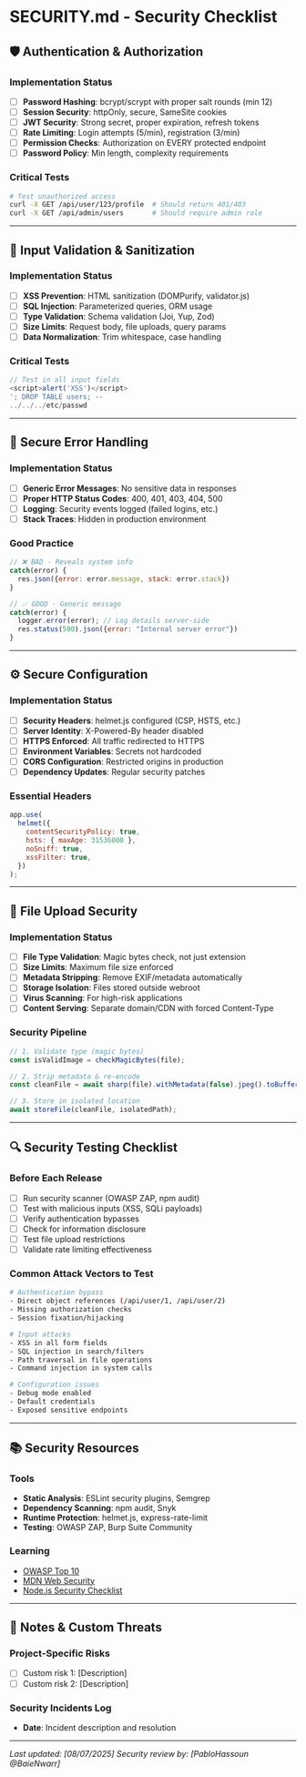 # SECURITY.md - Security Checklist

## 🛡️ Authentication & Authorization

### Implementation Status

- [ ] **Password Hashing**: bcrypt/scrypt with proper salt rounds (min 12)
- [ ] **Session Security**: httpOnly, secure, SameSite cookies
- [ ] **JWT Security**: Strong secret, proper expiration, refresh tokens
- [ ] **Rate Limiting**: Login attempts (5/min), registration (3/min)
- [ ] **Permission Checks**: Authorization on EVERY protected endpoint
- [ ] **Password Policy**: Min length, complexity requirements

### Critical Tests

```bash
# Test unauthorized access
curl -X GET /api/user/123/profile  # Should return 401/403
curl -X GET /api/admin/users       # Should require admin role
```

---

## 📝 Input Validation & Sanitization

### Implementation Status

- [ ] **XSS Prevention**: HTML sanitization (DOMPurify, validator.js)
- [ ] **SQL Injection**: Parameterized queries, ORM usage
- [ ] **Type Validation**: Schema validation (Joi, Yup, Zod)
- [ ] **Size Limits**: Request body, file uploads, query params
- [ ] **Data Normalization**: Trim whitespace, case handling

### Critical Tests

```javascript
// Test in all input fields
<script>alert('XSS')</script>
'; DROP TABLE users; --
../../../etc/passwd
```

---

## 🚨 Secure Error Handling

### Implementation Status

- [ ] **Generic Error Messages**: No sensitive data in responses
- [ ] **Proper HTTP Status Codes**: 400, 401, 403, 404, 500
- [ ] **Logging**: Security events logged (failed logins, etc.)
- [ ] **Stack Traces**: Hidden in production environment

### Good Practice

```javascript
// ❌ BAD - Reveals system info
catch(error) {
  res.json({error: error.message, stack: error.stack})
}

// ✅ GOOD - Generic message
catch(error) {
  logger.error(error); // Log details server-side
  res.status(500).json({error: "Internal server error"})
}
```

---

## ⚙️ Secure Configuration

### Implementation Status

- [ ] **Security Headers**: helmet.js configured (CSP, HSTS, etc.)
- [ ] **Server Identity**: X-Powered-By header disabled
- [ ] **HTTPS Enforced**: All traffic redirected to HTTPS
- [ ] **Environment Variables**: Secrets not hardcoded
- [ ] **CORS Configuration**: Restricted origins in production
- [ ] **Dependency Updates**: Regular security patches

### Essential Headers

```javascript
app.use(
  helmet({
    contentSecurityPolicy: true,
    hsts: { maxAge: 31536000 },
    noSniff: true,
    xssFilter: true,
  })
);
```

---

## 📁 File Upload Security

### Implementation Status

- [ ] **File Type Validation**: Magic bytes check, not just extension
- [ ] **Size Limits**: Maximum file size enforced
- [ ] **Metadata Stripping**: Remove EXIF/metadata automatically
- [ ] **Storage Isolation**: Files stored outside webroot
- [ ] **Virus Scanning**: For high-risk applications
- [ ] **Content Serving**: Separate domain/CDN with forced Content-Type

### Security Pipeline

```javascript
// 1. Validate type (magic bytes)
const isValidImage = checkMagicBytes(file);

// 2. Strip metadata & re-encode
const cleanFile = await sharp(file).withMetadata(false).jpeg().toBuffer();

// 3. Store in isolated location
await storeFile(cleanFile, isolatedPath);
```

---

## 🔍 Security Testing Checklist

### Before Each Release

- [ ] Run security scanner (OWASP ZAP, npm audit)
- [ ] Test with malicious inputs (XSS, SQLi payloads)
- [ ] Verify authentication bypasses
- [ ] Check for information disclosure
- [ ] Test file upload restrictions
- [ ] Validate rate limiting effectiveness

### Common Attack Vectors to Test

```bash
# Authentication bypass
- Direct object references (/api/user/1, /api/user/2)
- Missing authorization checks
- Session fixation/hijacking

# Input attacks
- XSS in all form fields
- SQL injection in search/filters
- Path traversal in file operations
- Command injection in system calls

# Configuration issues
- Debug mode enabled
- Default credentials
- Exposed sensitive endpoints
```

---

## 📚 Security Resources

### Tools

- **Static Analysis**: ESLint security plugins, Semgrep
- **Dependency Scanning**: npm audit, Snyk
- **Runtime Protection**: helmet.js, express-rate-limit
- **Testing**: OWASP ZAP, Burp Suite Community

### Learning

- [OWASP Top 10](https://owasp.org/www-project-top-ten/)
- [MDN Web Security](https://developer.mozilla.org/en-US/docs/Web/Security)
- [Node.js Security Checklist](https://nodejs.org/en/docs/guides/security/)

---

## 📝 Notes & Custom Threats

<!-- Add project-specific security considerations here -->

### Project-Specific Risks

- [ ] Custom risk 1: [Description]
- [ ] Custom risk 2: [Description]

### Security Incidents Log

- **Date**: Incident description and resolution

---

_Last updated: [08/07/2025]_
_Security review by: [PabloHassoun @BaieNwarr]_
